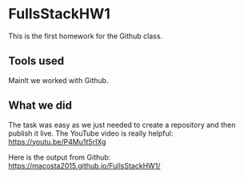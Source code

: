 # FullsStackHW1
This is the first homework for the Github class. 

## Tools used
Mainlt we worked with Github.

## What we did
The task was easy as we just needed to create a repository and then publish it live. 
The YouTube video is really helpful: https://youtu.be/P4Mu1t5rIXg

Here is the output from Github:
https://macosta2015.github.io/FullsStackHW1/
